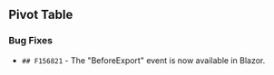 ##  Pivot Table

###    Bug Fixes

- `## F156821` - The "BeforeExport" event is now available in Blazor.

